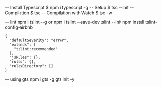 -- Install Typescript
$ npm i typescript -g
-- Setup
$ tsc --init
-- Compilation
$ tsc
-- Compilation with Watch
$ tsc -w

-- lint
npm i tslint --g or
npm i tslint --save-dev
tslint --init
npm install tslint-config-airbnb
```
{
  "defaultSeverity": "error",
  "extends": [
    "tslint:recommended"
  ],
  "jsRules": {},
  "rules": {},
  "rulesDirectory": []
}
```


-- using gts
npm i gts -g
gts init -y

